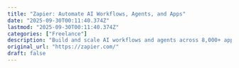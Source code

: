 ```yaml
---
title: "Zapier: Automate AI Workflows, Agents, and Apps"
date: "2025-09-30T00:11:40.374Z"
lastmod: "2025-09-30T00:11:40.374Z"
categories: ["Freelance"]
description: "Build and scale AI workflows and agents across 8,000+ apps with Zapier—the most connected AI orchestration platform. Trusted by 3 million+ businesses. "
original_url: "https://zapier.com/"
draft: false
---
```

